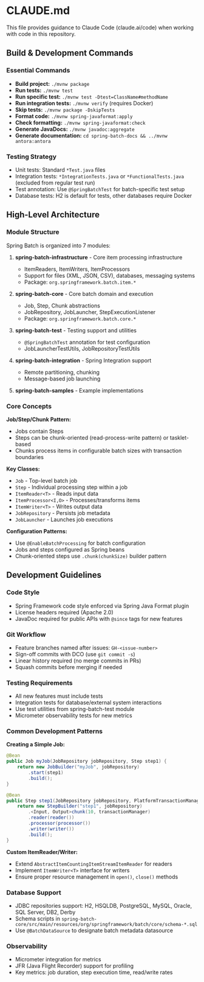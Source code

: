 # CLAUDE.md

This file provides guidance to Claude Code (claude.ai/code) when working with code in this repository.

## Build & Development Commands

### Essential Commands
- **Build project:** `./mvnw package`
- **Run tests:** `./mvnw test`
- **Run specific test:** `./mvnw test -Dtest=ClassName#methodName`
- **Run integration tests:** `./mvnw verify` (requires Docker)
- **Skip tests:** `./mvnw package -DskipTests`
- **Format code:** `./mvnw spring-javaformat:apply`
- **Check formatting:** `./mvnw spring-javaformat:check`
- **Generate JavaDocs:** `./mvnw javadoc:aggregate`
- **Generate documentation:** `cd spring-batch-docs && ../mvnw antora:antora`

### Testing Strategy
- Unit tests: Standard `*Test.java` files
- Integration tests: `*IntegrationTests.java` or `*FunctionalTests.java` (excluded from regular test run)
- Test annotation: Use `@SpringBatchTest` for batch-specific test setup
- Database tests: H2 is default for tests, other databases require Docker

## High-Level Architecture

### Module Structure
Spring Batch is organized into 7 modules:

1. **spring-batch-infrastructure** - Core item processing infrastructure
   - ItemReaders, ItemWriters, ItemProcessors
   - Support for files (XML, JSON, CSV), databases, messaging systems
   - Package: `org.springframework.batch.item.*`

2. **spring-batch-core** - Core batch domain and execution
   - Job, Step, Chunk abstractions
   - JobRepository, JobLauncher, StepExecutionListener
   - Package: `org.springframework.batch.core.*`

3. **spring-batch-test** - Testing support and utilities
   - `@SpringBatchTest` annotation for test configuration
   - JobLauncherTestUtils, JobRepositoryTestUtils

4. **spring-batch-integration** - Spring Integration support
   - Remote partitioning, chunking
   - Message-based job launching

5. **spring-batch-samples** - Example implementations

### Core Concepts

**Job/Step/Chunk Pattern:**
- Jobs contain Steps
- Steps can be chunk-oriented (read-process-write pattern) or tasklet-based
- Chunks process items in configurable batch sizes with transaction boundaries

**Key Classes:**
- `Job` - Top-level batch job
- `Step` - Individual processing step within a job
- `ItemReader<T>` - Reads input data
- `ItemProcessor<I,O>` - Processes/transforms items
- `ItemWriter<T>` - Writes output data
- `JobRepository` - Persists job metadata
- `JobLauncher` - Launches job executions

**Configuration Patterns:**
- Use `@EnableBatchProcessing` for batch configuration
- Jobs and steps configured as Spring beans
- Chunk-oriented steps use `.chunk(chunkSize)` builder pattern

## Development Guidelines

### Code Style
- Spring Framework code style enforced via Spring Java Format plugin
- License headers required (Apache 2.0)
- JavaDoc required for public APIs with `@since` tags for new features

### Git Workflow
- Feature branches named after issues: `GH-<issue-number>`
- Sign-off commits with DCO (use `git commit -s`)
- Linear history required (no merge commits in PRs)
- Squash commits before merging if needed

### Testing Requirements
- All new features must include tests
- Integration tests for database/external system interactions
- Use test utilities from spring-batch-test module
- Micrometer observability tests for new metrics

### Common Development Patterns

**Creating a Simple Job:**
```java
@Bean
public Job myJob(JobRepository jobRepository, Step step1) {
    return new JobBuilder("myJob", jobRepository)
        .start(step1)
        .build();
}

@Bean
public Step step1(JobRepository jobRepository, PlatformTransactionManager transactionManager) {
    return new StepBuilder("step1", jobRepository)
        .<Input, Output>chunk(10, transactionManager)
        .reader(reader())
        .processor(processor())
        .writer(writer())
        .build();
}
```

**Custom ItemReader/Writer:**
- Extend `AbstractItemCountingItemStreamItemReader` for readers
- Implement `ItemWriter<T>` interface for writers
- Ensure proper resource management in `open()`, `close()` methods

### Database Support
- JDBC repositories support: H2, HSQLDB, PostgreSQL, MySQL, Oracle, SQL Server, DB2, Derby
- Schema scripts in `spring-batch-core/src/main/resources/org/springframework/batch/core/schema-*.sql`
- Use `@BatchDataSource` to designate batch metadata datasource

### Observability
- Micrometer integration for metrics
- JFR (Java Flight Recorder) support for profiling
- Key metrics: job duration, step execution time, read/write rates
